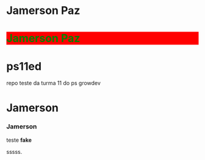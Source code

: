 # Jamerson Paz

<h1 style="color:green; background-color:red">Jamerson Paz</h1>

# ps11ed

repo teste da turma 11 do ps growdev

# Jamerson

### Jamerson

teste **fake**

sssss.
